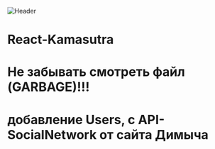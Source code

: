 
![Header](https://www.pngitem.com/pimgs/m/207-2071184_customer-delight-clipart-end-users-png-transparent-png.png)



# React-Kamasutra
# Не забывать смотреть файл (GARBAGE)!!!
# добавление Users, с API-SocialNetwork от сайта Димыча
